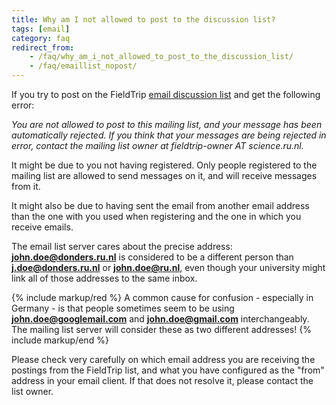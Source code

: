 ```yaml
---
title: Why am I not allowed to post to the discussion list?
tags: [email]
category: faq
redirect_from:
    - /faq/why_am_i_not_allowed_to_post_to_the_discussion_list/
    - /faq/emaillist_nopost/
---
```


If you try to post on the FieldTrip [email discussion list](/discussion_list) and get the following error:

_You are not allowed to post to this mailing list, and your message has been automatically rejected. If you think that your messages are being rejected in error, contact the mailing list owner at fieldtrip-owner AT science.ru.nl._

It might be due to you not having registered. Only people registered to the mailing list are allowed to send messages on it, and will receive messages from it.

It might also be due to having sent the email from another email address than the one with you used when registering and the one  in which you receive emails.

The email list server cares about the precise address: **john.doe@donders.ru.nl** is considered to be a different person than **j.doe@donders.ru.nl** or **john.doe@ru.nl**, even though your university might link all of those addresses to the same inbox.

{% include markup/red %}
A common cause for confusion - especially in Germany - is that people sometimes seem to be using **john.doe@googlemail.com** and **john.doe@gmail.com** interchangeably. The mailing list server will consider these as two different addresses!
{% include markup/end %}

Please check very carefully on which email address you are receiving the postings from the FieldTrip list, and what you have configured as the "from" address in your email client. If that does not resolve it, please contact the list owner.
